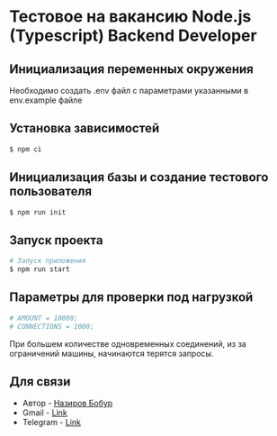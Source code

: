# Тестовое на вакансию Node.js (Typescript) Backend Developer

## Инициализация переменных окружения

Необходимо создать .env файл с параметрами указанными в env.example файле

## Установка зависимостей

```bash
$ npm ci
```

## Инициализация базы и создание тестового пользователя

```bash
$ npm run init
```

## Запуск проекта

```bash
# Запуск приложения
$ npm run start
```

## Параметры для проверки под нагрузкой

```bash
# AMOUNT = 10000;
# CONNECTIONS = 1000;
```
При большем количестве одновременных соединений, из за ограничений машины, начинаются терятся запросы.


## Для связи

- Автор - [Назиров Бобур](https://github.com/aNazirov)
- Gmail - [Link](mailto:asad110801@gmail.com)
- Telegram - [Link](https://t.me/nazirov1108)
